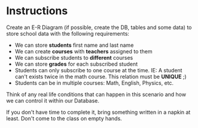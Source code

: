 # Instructions

Create an E-R Diagram (if possible, create the DB, tables and some data) to store school data with the following requirements:

- We can store **students** first name and last name
- We can create **courses** with **teachers** assigned to them
- We can subscribe students to **different** courses
- We can store **grades** for each subscribed student
- Students can only subscribe to one course at the time. IE: A student can't exists twice in the math course. This relation must be **UNIQUE** ;)
- Students can be in multiple courses: Math, English, Physics, etc.

Think of any real life conditions that can happen in this scenario and how we can control it within our Database.

If you don't have time to complete it, bring something written in a napkin at least. Don't come to the class on empty hands.
